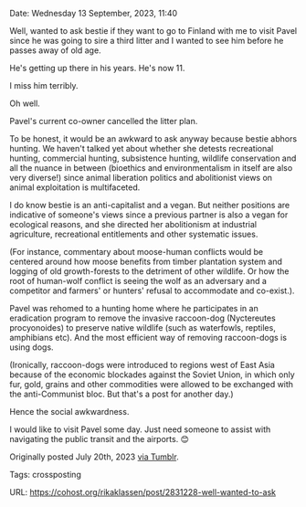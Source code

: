 Date: Wednesday 13 September, 2023, 11:40

Well, wanted to ask bestie if they want to go to Finland with me to visit Pavel since he was going to sire a third litter and I wanted to see him before he passes away of old age.

He's getting up there in his years. He's now 11.

I miss him terribly.

Oh well.

Pavel's current co-owner cancelled the litter plan.

To be honest, it would be an awkward to ask anyway because bestie abhors hunting. We haven't talked yet about whether she detests recreational hunting, commercial hunting, subsistence hunting, wildlife conservation and all the nuance in between (bioethics and environmentalism in itself are also very diverse!) since animal liberation politics and abolitionist views on animal exploitation is multifaceted.

I do know bestie is an anti-capitalist and a vegan. But neither positions are indicative of someone's views since a previous partner is also a vegan for ecological reasons, and she directed her abolitionism at industrial agriculture, recreational entitlements and other systematic issues.

(For instance, commentary about moose-human conflicts would be centered around how moose benefits from timber plantation system and logging of old growth-forests to the detriment of other wildlife. Or how the root of human-wolf conflict is seeing the wolf as an adversary and a competitor and farmers' or hunters' refusal to accommodate and co-exist.).

Pavel was rehomed to a hunting home where he participates in an eradication program to remove the invasive raccoon-dog (Nyctereutes procyonoides) to preserve native wildlife (such as waterfowls, reptiles, amphibians etc). And the most efficient way of removing raccoon-dogs is using dogs.

(Ironically, raccoon-dogs were introduced to regions west of East Asia because of the economic blockades against the Soviet Union, in which only fur, gold, grains and other commodities were allowed to be exchanged with the anti-Communist bloc. But that's a post for another day.)

Hence the social awkwardness.

I would like to visit Pavel some day. Just need someone to assist with navigating the public transit and the airports. 😊

Originally posted July 20th, 2023 [via Tumblr](https://www.tumblr.com/rikaklassen/726923052158517248/well-wanted-to-ask-bestie-if-they-want-to-go-to).

Tags: crossposting

URL: https://cohost.org/rikaklassen/post/2831228-well-wanted-to-ask
